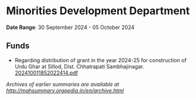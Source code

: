 # Minorities Development Department

**Date Range**: 30 September 2024 - 05 October 2024


## Funds
- Regarding distribution of grant in the year 2024-25 for construction of Urdu Ghar at Sillod, Dist. Chhatrapati Sambhajinagar.\
  [202410011852022414.pdf](https://gr.maharashtra.gov.in/Site/Upload/Government%20Resolutions/English/202410011852022414.pdf)


*Archives of earlier summaries are available at http://mahsummary.orgpedia.in/en/archive.html*
